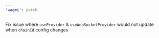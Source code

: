 ```yaml
---
'wagmi': patch
---
```


Fix issue where `useProvider` & `useWebSocketProvider` would not update when `chainId` config changes
